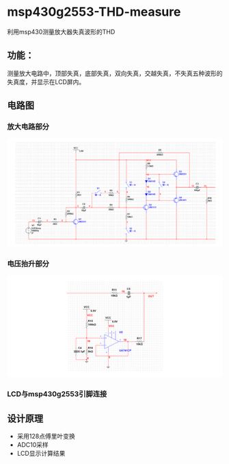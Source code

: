 # msp430g2553-THD-measure
利用msp430测量放大器失真波形的THD
## 功能：
测量放大电路中，顶部失真，底部失真，双向失真，交越失真，不失真五种波形的失真度，并显示在LCD屏内。
## 电路图
### 放大电路部分
![图片加载失败，查看文件 放大电路.png](/放大电路.png)
### 电压抬升部分
![图片加载失败，查看文件 电压抬升.png](/电压抬升.png)
### LCD与msp430g2553引脚连接

## 设计原理
* 采用128点傅里叶变换
* ADC10采样
* LCD显示计算结果
